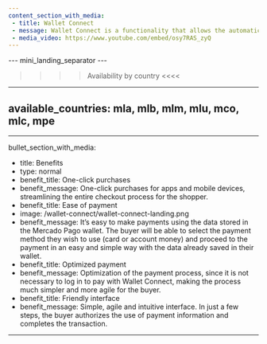 ```yaml
---
content_section_with_media: 
 - title: Wallet Connect
 - message: Wallet Connect is a functionality that allows the automatic processing of payments through Mercado Pago's digital wallet. With the approval of the buyer, it is possible to make payments using the balance available on the card or Mercado Pago account.
 - media_video: https://www.youtube.com/embed/osy7RAS_zyQ
---
```


--- mini_landing_separator ---

>>>> Availability by country <<<<
---
available_countries: mla, mlb, mlm, mlu, mco, mlc, mpe
---

---
bullet_section_with_media: 
 - title: Benefits
 - type: normal
 - benefit_title: One-click purchases
 - benefit_message: One-click purchases for apps and mobile devices, streamlining the entire checkout process for the shopper.
 - benefit_title: Ease of payment
 - image: /wallet-connect/wallet-connect-landing.png
 - benefit_message: It’s easy to make payments using the data stored in the Mercado Pago wallet. The buyer will be able to select the payment method they wish to use (card or account money) and proceed to the payment in an easy and simple way with the data already saved in their wallet.
 - benefit_title: Optimized payment
 - benefit_message: Optimization of the payment process, since it is not necessary to log in to pay with Wallet Connect, making the process much simpler and more agile for the buyer.
 - benefit_title: Friendly interface
 - benefit_message: Simple, agile and intuitive interface. In just a few steps, the buyer authorizes the use of payment information and completes the transaction.
---

